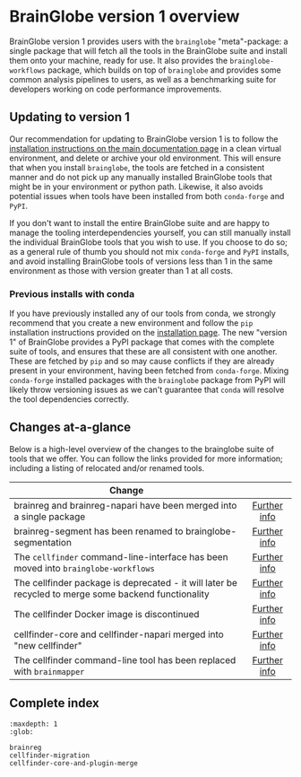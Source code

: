 # BrainGlobe version 1 overview

BrainGlobe version 1 provides users with the `brainglobe` "meta"-package: a single package that will fetch all the tools in the BrainGlobe suite and install them onto your machine, ready for use.
It also provides the `brainglobe-workflows` package, which builds on top of `brainglobe` and provides some common analysis pipelines to users, as well as a benchmarking suite for developers working on code performance improvements.

## Updating to version 1

Our recommendation for updating to BrainGlobe version 1 is to follow the [installation instructions on the main documentation page](/documentation/index.md#installing-brainglobe) in a clean virtual environment, and delete or archive your old environment.
This will ensure that when you install `brainglobe`, the tools are fetched in a consistent manner and do not pick up any manually installed BrainGlobe tools that might be in your environment or python path.
Likewise, it also avoids potential issues when tools have been installed from both `conda-forge` and `PyPI`.

If you don't want to install the entire BrainGlobe suite and are happy to manage the tooling interdependencies yourself, you can still manually install the individual BrainGlobe tools that you wish to use.
If you choose to do so; as a general rule of thumb you should not mix `conda-forge` and `PyPI` installs, and avoid installing BrainGlobe tools of versions less than 1 in the same environment as those with version greater than 1 at all costs.

### Previous installs with conda

If you have previously installed any of our tools from conda, we strongly recommend that you create a new environment and follow the `pip` installation instructions provided on the [installation page](/documentation/index.md#installing-brainglobe).
The new "version 1" of BrainGlobe provides a PyPI package that comes with the complete suite of tools, and ensures that these are all consistent with one another.
These are fetched by `pip` and so may cause conflicts if they are already present in your environment, having been fetched from `conda-forge`.
Mixing `conda-forge` installed packages with the `brainglobe` package from PyPI will likely throw versioning issues as we can't guarantee that `conda` will resolve the tool dependencies correctly.

## Changes at-a-glance

Below is a high-level overview of the changes to the brainglobe suite of tools that we offer.
You can follow the links provided for more information; including a listing of relocated and/or renamed tools.

| Change |   |
|--------|:-:|
brainreg and brainreg-napari have been merged into a single package | [Further info](brainreg.md#brainreg-and-brainreg-napari) |
brainreg-segment has been renamed to brainglobe-segmentation | [Further info](brainreg.md#brainreg-segment) |
The `cellfinder` command-line-interface has been moved into `brainglobe-workflows` | [Further info](cellfinder-migration.md) |
The cellfinder package is deprecated - it will later be recycled to merge some backend functionality | [Further info](cellfinder-migration.md#cellfinder-repository) |
The cellfinder Docker image is discontinued | [Further info](cellfinder-migration.md#cellfinder-docker-image) |
cellfinder-core and cellfinder-napari merged into "new cellfinder" | [Further info](cellfinder-core-and-plugin-merge.md) |
The cellfinder command-line tool has been replaced with `brainmapper` | [Further info](cellfinder-core-and-plugin-merge.md) |

## Complete index

```{toctree}
:maxdepth: 1
:glob:

brainreg
cellfinder-migration
cellfinder-core-and-plugin-merge
```
